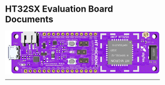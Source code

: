 # HT32SX Evaluation Board Documents

<div align="center">
  <img src="PED-DES-3D-1.png">
</div>

<hr>



